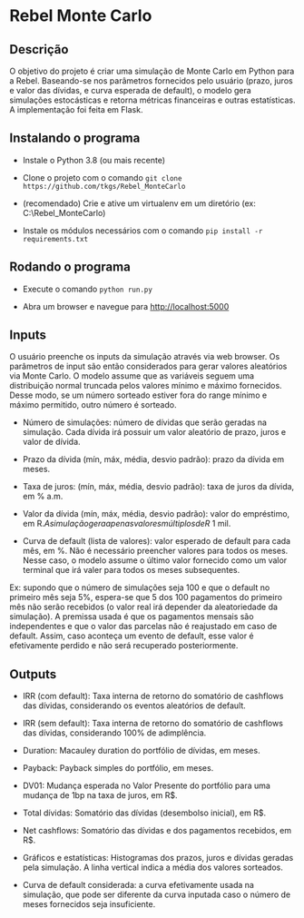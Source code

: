 <h1>Rebel Monte Carlo</h1>
<h2>Descrição</h2>
O objetivo do projeto é criar uma simulação de Monte Carlo em Python para a Rebel.
Baseando-se nos parâmetros fornecidos pelo usuário (prazo, juros e valor das dívidas, e curva esperada de default), o modelo gera simulações estocásticas e retorna métricas financeiras e outras estatísticas.
A implementação foi feita em Flask.

<h2>Instalando o programa</h2>

- Instale o Python 3.8 (ou mais recente)

- Clone o projeto com o comando `git clone https://github.com/tkgs/Rebel_MonteCarlo`

- (recomendado) Crie e ative um virtualenv em um diretório (ex: C:\Rebel_MonteCarlo)

- Instale os módulos necessários com o comando `pip install -r requirements.txt`


<h2>Rodando o programa</h2>

- Execute o comando `python run.py`

- Abra um browser e navegue para <a href="http://localhost:5000">http://localhost:5000</a>


<h2>Inputs</h2>
O usuário preenche os inputs da simulação através via web browser.
Os parâmetros de input são então considerados para gerar valores aleatórios via Monte Carlo. O modelo assume que as variáveis seguem uma distribuição normal truncada pelos valores mínimo e máximo fornecidos. Desse modo, se um número sorteado estiver fora do range mínimo e máximo permitido, outro número é sorteado.

- Número de simulações: número de dívidas que serão geradas na simulação. Cada dívida irá possuir um valor aleatório de prazo, juros e valor de dívida.

- Prazo da dívida (mín, máx, média, desvio padrão): prazo da dívida em meses.

- Taxa de juros: (mín, máx, média, desvio padrão): taxa de juros da dívida, em % a.m.

- Valor da dívida (mín, máx, média, desvio padrão): valor do empréstimo, em R$. A simulação gera apenas valores múltiplos de R$ 1 mil.

- Curva de default (lista de valores): valor esperado de default para cada mês, em %. Não é necessário preencher valores para todos os meses. Nesse caso, o modelo assume o último valor fornecido como um valor terminal que irá valer para todos os meses subsequentes.

Ex: supondo que o número de simulações seja 100 e que o default no primeiro mês seja 5%, espera-se que 5 dos 100 pagamentos do primeiro mês não serão recebidos (o valor real irá depender da aleatoriedade da simulação). A premissa usada é que os pagamentos mensais são independentes e que o valor das parcelas não é reajustado em caso de default. Assim, caso aconteça um evento de default, esse valor é efetivamente perdido e não será recuperado posteriormente.

<h2>Outputs</h2>

- IRR (com default): Taxa interna de retorno do somatório de cashflows das dívidas, considerando os eventos aleatórios de default.

- IRR (sem default): Taxa interna de retorno do somatório de cashflows das dívidas, considerando 100% de adimplência.

- Duration: Macauley duration do portfólio de dívidas, em meses.

- Payback: Payback simples do portfólio, em meses.

- DV01: Mudança esperada no Valor Presente do portfólio para uma mudança de 1bp na taxa de juros, em R$.

- Total dívidas: Somatório das dívidas (desembolso inicial), em R$.

- Net cashflows: Somatório das dívidas e dos pagamentos recebidos, em R$.

- Gráficos e estatísticas: Histogramas dos prazos, juros e dívidas geradas pela simulação. A linha vertical indica a média dos valores sorteados.

- Curva de default considerada: a curva efetivamente usada na simulação, que pode ser diferente da curva inputada caso o número de meses fornecidos seja insuficiente.
